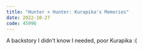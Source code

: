 ```yaml
---
title: "Hunter × Hunter: Kurapika's Memories"
date: 2022-10-27
code: 45996
---
```

A backstory I didn't know I needed, poor Kurapika :(